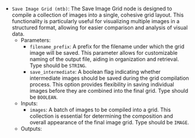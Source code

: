 - `Save Image Grid (mtb)`: The Save Image Grid node is designed to compile a collection of images into a single, cohesive grid layout. This functionality is particularly useful for visualizing multiple images in a structured format, allowing for easier comparison and analysis of visual data.
    - Parameters:
        - `filename_prefix`: A prefix for the filename under which the grid image will be saved. This parameter allows for customizable naming of the output file, aiding in organization and retrieval. Type should be `STRING`.
        - `save_intermediate`: A boolean flag indicating whether intermediate images should be saved during the grid compilation process. This option provides flexibility in saving individual images before they are combined into the final grid. Type should be `BOOLEAN`.
    - Inputs:
        - `images`: A batch of images to be compiled into a grid. This collection is essential for determining the composition and overall appearance of the final image grid. Type should be `IMAGE`.
    - Outputs:

